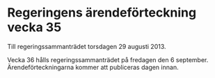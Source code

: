 # Regeringens ärendeförteckning vecka 35

Till regeringssammanträdet torsdagen 29 augusti 2013\.

Vecka 36 hålls regeringssammanträdet på fredagen den 6 september. Ärendeförteckningarna kommer att publiceras dagen innan.
